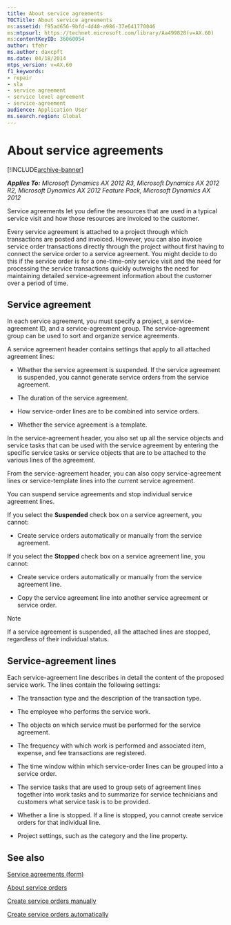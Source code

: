 ```yaml
---
title: About service agreements
TOCTitle: About service agreements
ms:assetid: f95ad656-9bfd-4d40-a986-37e641770046
ms:mtpsurl: https://technet.microsoft.com/library/Aa499828(v=AX.60)
ms:contentKeyID: 36060054
author: tfehr
ms.author: daxcpft
ms.date: 04/18/2014
mtps_version: v=AX.60
f1_keywords:
- repair
- sla
- service agreement
- service level agreement
- service-agreement
audience: Application User
ms.search.region: Global
---
```


# About service agreements 


[!INCLUDE[archive-banner](includes/archive-banner.md)]


_**Applies To:** Microsoft Dynamics AX 2012 R3, Microsoft Dynamics AX 2012 R2, Microsoft Dynamics AX 2012 Feature Pack, Microsoft Dynamics AX 2012_

Service agreements let you define the resources that are used in a typical service visit and how those resources are invoiced to the customer.

Every service agreement is attached to a project through which transactions are posted and invoiced. However, you can also invoice service order transactions directly through the project without first having to connect the service order to a service agreement. You might decide to do this if the service order is for a one-time-only service visit and the need for processing the service transactions quickly outweighs the need for maintaining detailed service-agreement information about the customer over a period of time.

## Service agreement

In each service agreement, you must specify a project, a service-agreement ID, and a service-agreement group. The service-agreement group can be used to sort and organize service agreements.

A service agreement header contains settings that apply to all attached agreement lines:

  - Whether the service agreement is suspended. If the service agreement is suspended, you cannot generate service orders from the service agreement.

  - The duration of the service agreement.

  - How service-order lines are to be combined into service orders.

  - Whether the service agreement is a template.

In the service-agreement header, you also set up all the service objects and service tasks that can be used with the service agreement by entering the specific service tasks or service objects that are to be attached to the various lines of the agreement.

From the service-agreement header, you can also copy service-agreement lines or service-template lines into the current service agreement.

You can suspend service agreements and stop individual service agreement lines.

If you select the **Suspended** check box on a service agreement, you cannot:

  - Create service orders automatically or manually from the service agreement.

If you select the **Stopped** check box on a service agreement line, you cannot:

  - Create service orders automatically or manually from the service agreement line.

  - Copy the service agreement line into another service agreement or service order.


> [!NOTE]
> <P>If a service agreement is suspended, all the attached lines are stopped, regardless of their individual status.</P>



## Service-agreement lines

Each service-agreement line describes in detail the content of the proposed service work. The lines contain the following settings:

  - The transaction type and the description of the transaction type.

  - The employee who performs the service work.

  - The objects on which service must be performed for the service agreement.

  - The frequency with which work is performed and associated item, expense, and fee transactions are registered.

  - The time window within which service-order lines can be grouped into a service order.

  - The service tasks that are used to group sets of agreement lines together into work tasks and to summarize for service technicians and customers what service task is to be provided.

  - Whether a line is stopped. If a line is stopped, you cannot create service orders for that individual line.

  - Project settings, such as the category and the line property.

## See also

[Service agreements (form)](https://technet.microsoft.com/library/aa617823\(v=ax.60\))

[About service orders](about-service-orders.md)

[Create service orders manually](create-service-orders-manually.md)

[Create service orders automatically](create-service-orders-automatically.md)

  


